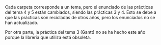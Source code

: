 Cada carpeta corresponde a un tema, pero el enunciado de las prácticas del tema 4 y 5 están cambiados, siendo las prácticas 3 y 4. Esto se debe a que las prácticas son recicladas de otros años, pero los enunciados no se han actualizado.

Por otra parte, la práctica del tema 3 (Gantt) no se ha hecho este año porque la librería que utiliza está obsoleta.
